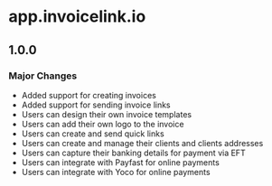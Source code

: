 # app.invoicelink.io

## 1.0.0

### Major Changes

- Added support for creating invoices
- Added support for sending invoice links
- Users can design their own invoice templates
- Users can add their own logo to the invoice
- Users can create and send quick links
- Users can create and manage their clients and clients addresses
- Users can capture their banking details for payment via EFT
- Users can integrate with Payfast for online payments
- Users can integrate with Yoco for online payments
